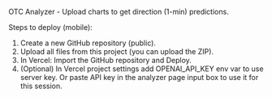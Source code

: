 OTC Analyzer - Upload charts to get direction (1-min) predictions.

Steps to deploy (mobile):
1. Create a new GitHub repository (public).
2. Upload all files from this project (you can upload the ZIP).
3. In Vercel: Import the GitHub repository and Deploy.
4. (Optional) In Vercel project settings add OPENAI_API_KEY env var to use server key.
   Or paste API key in the analyzer page input box to use it for this session.
